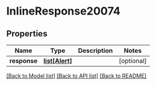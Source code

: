 # InlineResponse20074

## Properties
Name | Type | Description | Notes
------------ | ------------- | ------------- | -------------
**response** | [**list[Alert]**](Alert.md) |  | [optional] 

[[Back to Model list]](../README.md#documentation-for-models) [[Back to API list]](../README.md#documentation-for-api-endpoints) [[Back to README]](../README.md)


